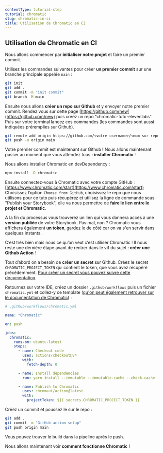 ```yaml
---
contentType: tutorial-step
tutorial: chromatic
slug: chromatic-in-ci
title: Utilisation de Chromatic en CI
---
```


## Utilisation de Chromatic en CI

Nous allons commencer par **initialiser notre projet** et faire un premier commit.

Utilisez les commandes suivantes pour créer **un premier commit** sur une branche principale appelée `main`&nbsp;:

```bash
git init
git add .
git commit -m "init commit"
git branch -M main
```

Ensuite nous allons **créer un repo sur Github** et y envoyer notre premier commit. Rendez vous sur cette page [https://github.com/new](https://github.com/new) puis créez un repo "chromatic-tuto-elevenlabs". Puis sur votre terminal lancez ces commandes (les commandes sont aussi indiquées préremplies sur Github).

```bash
git remote add origin https://github.com/<votre username>/<nom sur repo>.git
git push -u origin main
```

Votre premier commit est maintenant sur Github&nbsp;! Nous allons maintenant passer au moment que vous attendez tous&nbsp;: **installer Chromatic**&nbsp;!

Nous allons installer Chromatic en devDependency&nbsp;:

```bash
npm install -D chromatic
```

Ensuite connectez-vous à Chromatic avec votre compte GitHub&nbsp;: [https://www.chromatic.com/start](https://www.chromatic.com/start)
Choisissez l’option `Choose from GitHub`, choisissez le repo que nous utilisons pour ce tuto puis récupérez et utilisez la ligne de commande sous "Publish your Storybook", elle va nous permettre de **faire le lien entre le projet et Chromatic**.

A la fin du processus vous trouverez un lien qui vous donnera accès à une **version publiée** de votre Storybook. Pas mal, non&nbsp;? Chromatic vous affichera également **un token**, gardez le de côté car on va s'en servir dans quelques instants.

C’est très bien mais nous ce qu’on veut c’est utiliser Chromatic&nbsp;! Il nous reste une dernière étape avant de rentrer dans le vif du sujet&nbsp;: **créer une Github Action**&nbsp;!

Tout d’abord on a besoin de **créer un secret** sur Github. Créez le secret `CHROMATIC_PROJECT_TOKEN` qui contient le token, que vous avez récupéré précédemment. [Pour créer un secret vous pouvez suivre cette documentation](https://docs.github.com/en/actions/security-guides/using-secrets-in-github-actions).

Retournez sur votre IDE, créez un dossier `.github/workflows` puis un fichier `chromatic.yml` et collez-y ce template ([qu'on peut également retrouver sur le documentation de Chromatic](https://www.chromatic.com/docs/github-actions/))&nbsp;:

```yml
# .github/workflows/chromatic.yml

name: "Chromatic"

on: push

jobs:
  chromatic:
    runs-on: ubuntu-latest
    steps:
      - name: Checkout code
        uses: actions/checkout@v4
        with:
          fetch-depth: 0

      - name: Install dependencies
        run: yarn install --immutable --immutable-cache --check-cache

      - name: Publish to Chromatic
        uses: chromaui/action@latest
        with:
          projectToken: ${{ secrets.CHROMATIC_PROJECT_TOKEN }}
```

Créez un commit et poussez le sur le repo&nbsp;:

```bash
git add .
git commit -m "GitHub action setup"
git push origin main
```

Vous pouvez trouver le build dans la pipeline après le push.

Nous allons maintenant voir **comment fonctionne Chromatic**&nbsp;!
